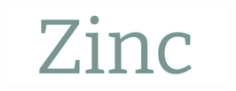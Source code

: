 <p align="center">
  <img src="https://github.com/MubinMuhammad/Zinc/blob/master/readme_res/zinc_logo.png?raw=true" 
  alt="Zinc Logo" 
  width=400/> 
</p>
